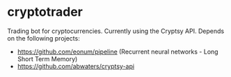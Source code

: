 # cryptotrader
Trading bot for cryptocurrencies. Currently using the Cryptsy API.
Depends on the following projects:
 * https://github.com/eonum/pipeline (Recurrent neural networks - Long Short Term Memory)
 * https://github.com/abwaters/cryptsy-api
